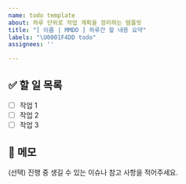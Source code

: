 ```yaml
---
name: todo template
about: 하루 단위로 작업 계획을 정리하는 템플릿
title: "[ 이름 | MMDD ] 하루간 할 내용 요약"
labels: "\U0001F4DD todo"
assignees: ''

---
```


## ✅ 할 일 목록
- [ ] 작업 1
- [ ] 작업 2
- [ ] 작업 3

## 📝 메모
(선택) 진행 중 생길 수 있는 이슈나 참고 사항을 적어주세요.

